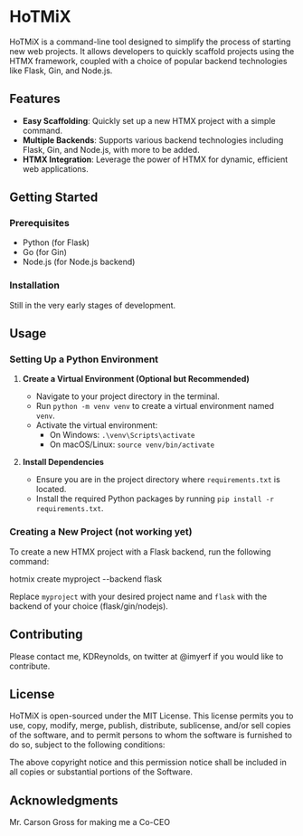 # HoTMiX

HoTMiX is a command-line tool designed to simplify the process of starting new web projects. It allows developers to quickly scaffold projects using the HTMX framework, coupled with a choice of popular backend technologies like Flask, Gin, and Node.js.

## Features

- **Easy Scaffolding**: Quickly set up a new HTMX project with a simple command.
- **Multiple Backends**: Supports various backend technologies including Flask, Gin, and Node.js, with more to be added.
- **HTMX Integration**: Leverage the power of HTMX for dynamic, efficient web applications.

## Getting Started

### Prerequisites

- Python (for Flask)
- Go (for Gin)
- Node.js (for Node.js backend)

### Installation

Still in the very early stages of development.


## Usage

### Setting Up a Python Environment

1. **Create a Virtual Environment (Optional but Recommended)**
   - Navigate to your project directory in the terminal.
   - Run `python -m venv venv` to create a virtual environment named `venv`.
   - Activate the virtual environment:
     - On Windows: `.\venv\Scripts\activate`
     - On macOS/Linux: `source venv/bin/activate`

2. **Install Dependencies**
   - Ensure you are in the project directory where `requirements.txt` is located.
   - Install the required Python packages by running `pip install -r requirements.txt`.

### Creating a New Project  (not working yet)

To create a new HTMX project with a Flask backend, run the following command:

hotmix create myproject --backend flask

Replace `myproject` with your desired project name and `flask` with the backend of your choice (flask/gin/nodejs).


## Contributing

Please contact me, KDReynolds, on twitter at @imyerf if you would like to contribute.

## License

HoTMiX is open-sourced under the MIT License. This license permits you to use, copy, modify, merge, publish, distribute, sublicense, and/or sell copies of the software, and to permit persons to whom the software is furnished to do so, subject to the following conditions:

The above copyright notice and this permission notice shall be included in all copies or substantial portions of the Software.

## Acknowledgments

Mr. Carson Gross for making me a Co-CEO
